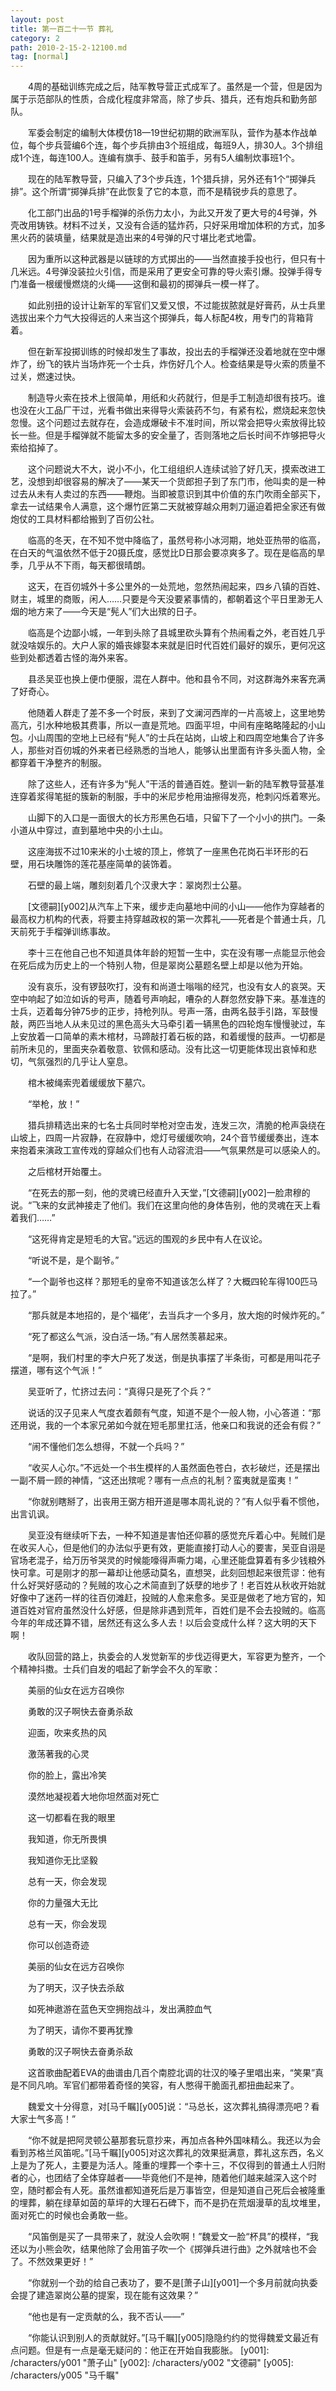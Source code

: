 ```yaml
---
layout: post
title: 第一百二十一节 葬礼
category: 2
path: 2010-2-15-2-12100.md
tag: [normal]
---
```


　　4周的基础训练完成之后，陆军教导营正式成军了。虽然是一个营，但是因为属于示范部队的性质，合成化程度非常高，除了步兵、猎兵，还有炮兵和勤务部队。

　　军委会制定的编制大体模仿18—19世纪初期的欧洲军队，营作为基本作战单位，每个步兵营编6个连，每个步兵排由3个班组成，每班9人，排30人。3个排组成1个连，每连100人。连编有旗手、鼓手和笛手，另有5人编制炊事班1个。

　　现在的陆军教导营，只编入了3个步兵连，1个猎兵排，另外还有1个“掷弹兵排”。这个所谓“掷弹兵排”在此恢复了它的本意，而不是精锐步兵的意思了。

　　化工部门出品的1号手榴弹的杀伤力太小，为此又开发了更大号的4号弹，外壳改用铸铁。材料不过关，又没有合适的猛炸药，只好采用增加体积的方式，加多黑火药的装填量，结果就是造出来的4号弹的尺寸堪比老式地雷。

　　因为重所以这种武器是以链球的方式掷出的——当然直接手投也行，但只有十几米远。4号弹没装拉火引信，而是采用了更安全可靠的导火索引爆。投弹手得专门准备一根缓慢燃烧的火绳——这倒和最初的掷弹兵一模一样了。

　　如此别扭的设计让新军的军官们又爱又恨，不过能拔脓就是好膏药，从士兵里选拔出来个力气大投得远的人来当这个掷弹兵，每人标配4枚，用专门的背箱背着。

　　但在新军投掷训练的时候却发生了事故，投出去的手榴弹还没着地就在空中爆炸了，纷飞的铁片当场炸死一个士兵，炸伤好几个人。检查结果是导火索的质量不过关，燃速过快。

　　制造导火索在技术上很简单，用纸和火药就行，但是手工制造却很有技巧。谁也没在火工品厂干过，光看书做出来得导火索装药不匀，有紧有松，燃烧起来忽快忽慢。这个问题过去就存在，会造成爆破卡不准时间，所以常会把导火索放得比较长一些。但是手榴弹就不能留太多的安全量了，否则落地之后长时间不炸够把导火索给掐掉了。

　　这个问题说大不大，说小不小，化工组组织人连续试验了好几天，摸索改进工艺，没想到却很容易的解决了——某天一个货郎担子到了东门市，他叫卖的是一种过去从未有人卖过的东西——鞭炮。当即被意识到其中价值的东门吹雨全部买下，拿去一试结果令人满意，这个爆竹匠第二天就被穿越众用刺刀逼迫着把全家还有做炮仗的工具材料都给搬到了百仞公社。

　　临高的冬天，在不知不觉中降临了，虽然号称小冰河期，地处亚热带的临高，在白天的气温依然不低于20摄氏度，感觉比D日那会要凉爽多了。现在是临高的旱季，几乎从不下雨，每天都很晴朗。

　　这天，在百仞城外十多公里外的一处荒地，忽然热闹起来，四乡八镇的百姓、财主，城里的商贩，闲人……只要是今天没要紧事情的，都朝着这个平日里渺无人烟的地方来了——今天是“髡人”们大出殡的日子。

　　临高是个边鄙小城，一年到头除了县城里砍头算有个热闹看之外，老百姓几乎就没啥娱乐的。大户人家的婚丧嫁娶本来就是旧时代百姓们最好的娱乐，更何况这些到处都透着古怪的海外来客。

　　县丞吴亚也换上便巾便服，混在人群中。他和县令不同，对这群海外来客充满了好奇心。

　　他随着人群走了差不多一个时辰，来到了文澜河西岸的一片高坡上，这里地势高亢，引水种地极其费事，所以一直是荒地。四面平坦，中间有座略略隆起的小山包。小山周围的空地上已经有“髡人”的士兵在站岗，山坡上和四周空地集合了许多人，那些对百仞城的外来者已经熟悉的当地人，能够认出里面有许多头面人物，全都穿着干净整齐的制服。

　　除了这些人，还有许多为“髡人”干活的普通百姓。整训一新的陆军教导营基准连穿着浆得笔挺的簇新的制服，手中的米尼步枪用油擦得发亮，枪刺闪烁着寒光。

　　山脚下的入口是一面很大的长方形黑色石墙，只留下了一个小小的拱门。一条小道从中穿过，直到墓地中央的小土山。

　　这座海拔不过10来米的小土坡的顶上，修筑了一座黑色花岗石半环形的石壁，用石块雕饰的莲花基座简单的装饰着。

　　石壁的最上端，雕刻刻着几个汉隶大字：翠岗烈士公墓。

　　[文德嗣][y002]从汽车上下来，缓步走向墓地中间的小山——他作为穿越者的最高权力机构的代表，将要主持穿越政权的第一次葬礼——死者是个普通士兵，几天前死于手榴弹训练事故。

　　李十三在他自己也不知道具体年龄的短暂一生中，实在没有哪一点能显示他会在死后成为历史上的一个特别人物，但是翠岗公墓题名壁上却是以他为开始。

　　没有哀乐，没有锣鼓吹打，没有和尚道士嗡嗡的经咒，也没有女人的哀哭。天空中响起了如泣如诉的号声，随着号声响起，嘈杂的人群忽然安静下来。基准连的士兵，迈着每分钟75步的正步，持枪列队。号声一落，由两名鼓手引路，军鼓慢敲，两匹当地人从未见过的黑色高头大马牵引着一辆黑色的四轮炮车慢慢驶过，车上安放着一口简单的素木棺材，马蹄敲打着石板的路，和着缓慢的鼓声。一切都是前所未见的，里面夹杂着敬意、钦佩和感动。没有比这一切更能体现出哀悼和悲切，气氛强烈的几乎让人窒息。

　　棺木被绳索兜着缓缓放下墓穴。

　　“举枪，放！”

　　猎兵排精选出来的七名士兵同时举枪对空击发，连发三次，清脆的枪声袅绕在山坡上，四周一片寂静，在寂静中，熄灯号缓缓吹响，24个音节缓缓奏出，连本来抱着来演政工宣传戏的穿越众们也有人动容流泪——气氛果然是可以感染人的。

　　之后棺材开始覆土。

　　“在死去的那一刻，他的灵魂已经直升入天堂，”[文德嗣][y002]一脸肃穆的说。“飞来的女武神接走了他们。我们在这里向他的身体告别，他的灵魂在天上看着我们……”

　　“这死得肯定是短毛的大官。”远远的围观的乡民中有人在议论。

　　“听说不是，是个副爷。”

　　“一个副爷也这样？那短毛的皇帝不知道该怎么样了？大概四轮车得100匹马拉了。”

　　“那兵就是本地招的，是个‘福佬’，去当兵才一个多月，放大炮的时候炸死的。”

　　“死了都这么气派，没白活一场。”有人居然羡慕起来。

　　“是啊，我们村里的李大户死了发送，倒是执事摆了半条街，可都是用叫花子摆道，哪有这个气派！”

　　吴亚听了，忙挤过去问：“真得只是死了个兵？”

　　说话的汉子见来人气度衣着颇有气度，知道不是个一般人物，小心答道：“那还用说，我的一个本家兄弟如今就在短毛那里扛活，他亲口和我说的还会有假？”

　　“闹不懂他们怎么想得，不就一个兵吗？”

　　“收买人心尔。”不远处一个书生模样的人虽然面色苍白，衣衫破烂，还是摆出一副不屑一顾的神情，“这还出殡呢？哪有一点点的礼制？蛮夷就是蛮夷！”

　　“你就别瞎掰了，出丧用王弼方相开道是哪本周礼说的？”有人似乎看不惯他，出言讥讽。

　　吴亚没有继续听下去，一种不知道是害怕还仰慕的感觉充斥着心中。髡贼们是在收买人心，但是他们的办法似乎更有效，更能直接打动人心的要害，吴亚自诩是官场老混子，给万历爷哭灵的时候能嚎得声嘶力竭，心里还能盘算着有多少钱粮外快可拿。可是刚才的那一幕却让他感动莫名，直想哭，此刻回想起来很荒谬：他有什么好哭好感动的？髡贼的攻心之术简直到了妖孽的地步了！老百姓从秋收开始就好像中了迷药一样的往百仞滩赶，投贼的人愈来愈多。吴亚是做老了地方官的，知道百姓对官府虽然没什么好感，但是除非遇到荒年，百姓们是不会去投贼的。临高今年的年成还算不错，居然还有这么多人去！以后会变成什么样？这大明的天下啊！

　　收队回营的路上，执委会的人发觉新军的步伐迈得更大，军容更为整齐，一个个精神抖擞。士兵们自发的唱起了新学会不久的军歌：

　　美丽的仙女在远方召唤你

　　勇敢的汉子啊快去奋勇杀敌

　　迎面，吹来炙热的风

　　激荡著我的心灵

　　你的脸上，露出冷笑

　　漠然地凝视着大地你坦然面对死亡

　　这一切都看在我的眼里

　　我知道，你无所畏惧

　　我知道你无比坚毅

　　总有一天，你会发现

　　你的力量强大无比

　　总有一天，你会发现

　　你可以创造奇迹

　　美丽的仙女在远方召唤你

　　为了明天，汉子快去杀敌

　　如死神遨游在蓝色天空拥抱战斗，发出满腔血气

　　为了明天，请你不要再犹豫

　　勇敢的汉子啊快去奋勇杀敌

　　这首歌曲配着EVA的曲谱由几百个南腔北调的壮汉的嗓子里唱出来，“笑果”真是不同凡响。军官们都带着奇怪的笑容，有人憋得干脆面孔都扭曲起来了。

　　魏爱文十分得意，对[马千瞩][y005]说：“马总长，这次葬礼搞得漂亮吧？看大家士气多高！”

　　“你不就是把阿灵顿公墓那套玩意抄来，再加点各种外国味精么。我还以为会看到苏格兰风笛呢。”[马千瞩][y005]对这次葬礼的效果挺满意，葬礼这东西，名义上是为了死人，主要是为活人。隆重的埋葬一个李十三，不仅得到的普通土人归附者的心，也团结了全体穿越者——毕竟他们不是神，随着他们越来越深入这个时空，随时都会有人死。虽然谁都知道死后是万事皆空，但是知道自己死后会被隆重的埋葬，躺在绿草如茵的草坪的大理石石碑下，而不是扔在荒烟漫草的乱坟堆里，面对死亡的时候也会勇敢一些。

　　“风笛倒是买了一具带来了，就没人会吹啊！”魏爱文一脸“杯具”的模样，“我还以为小熊会吹，结果他除了会用笛子吹一个《掷弹兵进行曲》之外就啥也不会了。不然效果更好！”

　　“你就别一个劲的给自己表功了，要不是[萧子山][y001]一个多月前就向执委会提了建造翠岗公墓的提案，现在能有这效果？”

　　“他也是有一定贡献的么，我不否认——”

　　“你能认识到别人的贡献就好。”[马千瞩][y005]隐隐约约的觉得魏爱文最近有点问题。但是有一点是毫无疑问的：他正在开始自我膨胀。
[y001]: /characters/y001 "萧子山"
[y002]: /characters/y002 "文德嗣"
[y005]: /characters/y005 "马千瞩"
